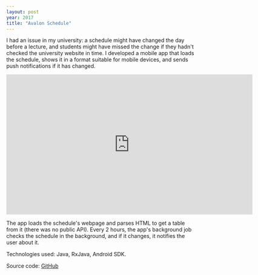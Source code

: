 ```yaml
---
layout: post
year: 2017
title: "Avalon Schedule"
---
```


I had an issue in my university: a schedule might have changed the day before a lecture, and students might have missed the change if they hadn't checked the university website in time. I developed a mobile app that loads the schedule, shows it in a format suitable for mobile devices, and sends push notifications if it has changed.

<iframe width="650" height="370" src="https://www.youtube.com/embed/N8YupgQnMzE" frameborder="0" allow="accelerometer; autoplay; clipboard-write; encrypted-media; gyroscope; picture-in-picture" allowfullscreen></iframe>

The app loads the schedule's webpage and parses HTML to get a table from it (there was no public API). Every 2 hours, the app's background job checks the schedule in the background, and if it changes, it notifies the user about it.

Technologies used: Java, RxJava, Android SDK.
 
Source code: [GitHub](https://github.com/binary-machinery/AvalonSchedule)